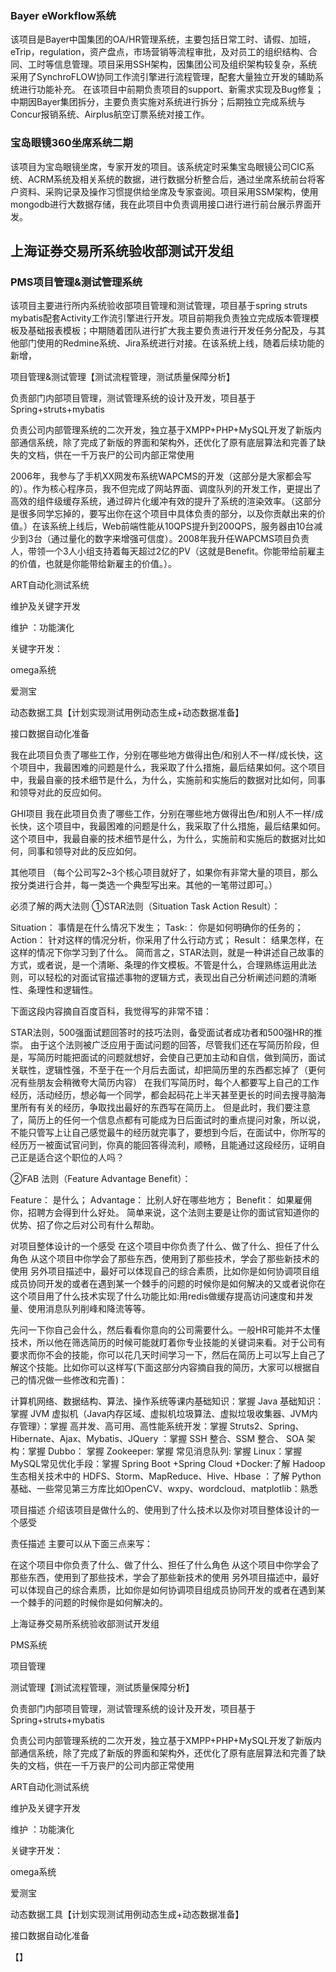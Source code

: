 

### Bayer eWorkflow系统

该项目是Bayer中国集团的OA/HR管理系统，主要包括日常工时、请假、加班，eTrip，regulation，资产盘点，市场营销等流程审批，及对员工的组织结构、合同、工时等信息管理。项目采用SSH架构，因集团公司及组织架构较复杂，系统采用了SynchroFLOW协同工作流引擎进行流程管理，配套大量独立开发的辅助系统进行功能补充。
在该项目中前期负责项目的support、新需求实现及Bug修复；中期因Bayer集团拆分，主要负责实施对系统进行拆分；后期独立完成系统与Concur报销系统、Airplus航空订票系统对接工作。

### 宝岛眼镜360坐席系统二期

该项目为宝岛眼镜坐席，专家开发的项目。该系统定时采集宝岛眼镜公司CIC系统、ACRM系统及相关系统的数据，进行数据分析整合后，通过坐席系统前台将客户资料、采购记录及操作习惯提供给坐席及专家查阅。项目采用SSM架构，使用mongodb进行大数据存储，我在此项目中负责调用接口进行进行前台展示界面开发。




## 上海证券交易所系统验收部测试开发组

### PMS项目管理&测试管理系统

该项目主要进行所内系统验收部项目管理和测试管理，项目基于spring struts mybatis配套Activity工作流引擎进行开发。项目前期我负责独立完成版本管理模板及基础报表模板；中期随着团队进行扩大我主要负责进行开发任务分配及，与其他部门使用的Redmine系统、Jira系统进行对接。在该系统上线，随着后续功能的新增，

项目管理&测试管理【测试流程管理，测试质量保障分析】

负责部门内部项目管理，测试管理系统的设计及开发，项目基于Spring+struts+mybatis

负责公司内部管理系统的二次开发，独立基于XMPP+PHP+MySQL开发了新版内部通信系统，除了完成了新版的界面和架构外，还优化了原有底层算法和完善了缺失的文档，供在一千万丧尸的公司内部正常使用


2006年，我参与了手机XX网发布系统WAPCMS的开发（这部分是大家都会写的）。作为核心程序员，我不但完成了网站界面、调度队列的开发工作，更提出了高效的组件级缓存系统，通过碎片化缓冲有效的提升了系统的渲染效率。（这部分是很多同学忘掉的，要写出你在这个项目中具体负责的部分，以及你贡献出来的价值。）在该系统上线后，Web前端性能从10QPS提升到200QPS，服务器由10台减少到3台（通过量化的数字来增强可信度）。2008年我升任WAPCMS项目负责人，带领一个3人小组支持着每天超过2亿的PV（这就是Benefit。你能带给前雇主的价值，也就是你能带给新雇主的价值。）。



ART自动化测试系统

维护及关键字开发

维护 ：功能演化

关键字开发：



omega系统



爱测宝

动态数据工具【计划实现测试用例动态生成+动态数据准备】



接口数据自动化准备




我在此项目负责了哪些工作，分别在哪些地方做得出色/和别人不一样/成长快，这个项目中，我最困难的问题是什么，我采取了什么措施，最后结果如何。这个项目中，我最自豪的技术细节是什么，为什么，实施前和实施后的数据对比如何，同事和领导对此的反应如何。

GHI项目
我在此项目负责了哪些工作，分别在哪些地方做得出色/和别人不一样/成长快，这个项目中，我最困难的问题是什么，我采取了什么措施，最后结果如何。这个项目中，我最自豪的技术细节是什么，为什么，实施前和实施后的数据对比如何，同事和领导对此的反应如何。

其他项目
（每个公司写2~3个核心项目就好了，如果你有非常大量的项目，那么按分类进行合并，每一类选一个典型写出来。其他的一笔带过即可。）

必须了解的两大法则
①STAR法则（Situation Task Action Result）：

Situation： 事情是在什么情况下发生；
Task:： 你是如何明确你的任务的；
Action： 针对这样的情况分析，你采用了什么行动方式；
Result： 结果怎样，在这样的情况下你学习到了什么。
简而言之，STAR法则，就是一种讲述自己故事的方式，或者说，是一个清晰、条理的作文模板。不管是什么，合理熟练运用此法则，可以轻松的对面试官描述事物的逻辑方式，表现出自己分析阐述问题的清晰性、条理性和逻辑性。

下面这段内容摘自百度百科，我觉得写的非常不错：

STAR法则，500强面试题回答时的技巧法则，备受面试者成功者和500强HR的推崇。 由于这个法则被广泛应用于面试问题的回答，尽管我们还在写简历阶段，但是，写简历时能把面试的问题就想好，会使自己更加主动和自信，做到简历，面试关联性，逻辑性强，不至于在一个月后去面试，却把简历里的东西都忘掉了（更何况有些朋友会稍微夸大简历内容） 在我们写简历时，每个人都要写上自己的工作经历，活动经历，想必每一个同学，都会起码花上半天甚至更长的时间去搜寻脑海里所有有关的经历，争取找出最好的东西写在简历上。 但是此时，我们要注意了，简历上的任何一个信息点都有可能成为日后面试时的重点提问对象，所以说，不能只管写上让自己感觉最牛的经历就完事了，要想到今后，在面试中，你所写的经历万一被面试官问到，你真的能回答得流利，顺畅，且能通过这段经历，证明自己正是适合这个职位的人吗？

②FAB 法则（Feature Advantage Benefit）：

Feature： 是什么；
Advantage： 比别人好在哪些地方；
Benefit： 如果雇佣你，招聘方会得到什么好处。
简单来说，这个法则主要是让你的面试官知道你的优势、招了你之后对公司有什么帮助。



对项目整体设计的一个感受
在这个项目中你负责了什么、做了什么、担任了什么角色
从这个项目中你学会了那些东西，使用到了那些技术，学会了那些新技术的使用
另外项目描述中，最好可以体现自己的综合素质，比如你是如何协调项目组成员协同开发的或者在遇到某一个棘手的问题的时候你是如何解决的又或者说你在这个项目用了什么技术实现了什么功能比如:用redis做缓存提高访问速度和并发量、使用消息队列削峰和降流等等。

先问一下你自己会什么，然后看看你意向的公司需要什么。一般HR可能并不太懂技术，所以他在筛选简历的时候可能就盯着你专业技能的关键词来看。对于公司有要求而你不会的技能，你可以花几天时间学习一下，然后在简历上可以写上自己了解这个技能。比如你可以这样写(下面这部分内容摘自我的简历，大家可以根据自己的情况做一些修改和完善)：

计算机网络、数据结构、算法、操作系统等课内基础知识：掌握
Java 基础知识：掌握
JVM 虚拟机（Java内存区域、虚拟机垃圾算法、虚拟垃圾收集器、JVM内存管理）：掌握
高并发、高可用、高性能系统开发：掌握
Struts2、Spring、Hibernate、Ajax、Mybatis、JQuery ：掌握
SSH 整合、SSM 整合、 SOA 架构：掌握
Dubbo： 掌握
Zookeeper: 掌握
常见消息队列: 掌握
Linux：掌握
MySQL常见优化手段：掌握
Spring Boot +Spring Cloud +Docker:了解
Hadoop 生态相关技术中的 HDFS、Storm、MapReduce、Hive、Hbase ：了解
Python 基础、一些常见第三方库比如OpenCV、wxpy、wordcloud、matplotlib：熟悉



项目描述
介绍该项目是做什么的、使用到了什么技术以及你对项目整体设计的一个感受

责任描述
主要可以从下面三点来写：

在这个项目中你负责了什么、做了什么、担任了什么角色
从这个项目中你学会了那些东西，使用到了那些技术，学会了那些新技术的使用
另外项目描述中，最好可以体现自己的综合素质，比如你是如何协调项目组成员协同开发的或者在遇到某一个棘手的问题的时候你是如何解决的。









上海证券交易所系统验收部测试开发组



PMS系统

项目管理

测试管理【测试流程管理，测试质量保障分析】

负责部门内部项目管理，测试管理系统的设计及开发，项目基于Spring+struts+mybatis

负责公司内部管理系统的二次开发，独立基于XMPP+PHP+MySQL开发了新版内部通信系统，除了完成了新版的界面和架构外，还优化了原有底层算法和完善了缺失的文档，供在一千万丧尸的公司内部正常使用


ART自动化测试系统

维护及关键字开发

维护 ：功能演化

关键字开发：



omega系统



爱测宝

动态数据工具【计划实现测试用例动态生成+动态数据准备】



接口数据自动化准备







【】

